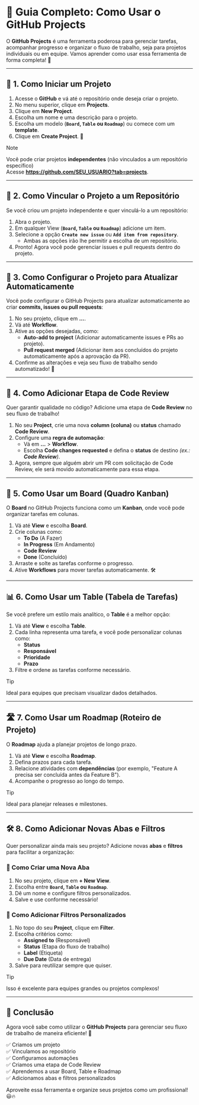 # 🚀 Guia Completo: Como Usar o GitHub Projects

O **GitHub Projects** é uma ferramenta poderosa para gerenciar tarefas, acompanhar progresso e organizar o fluxo de trabalho, seja para projetos individuais ou em equipe. Vamos aprender como usar essa ferramenta de forma completa! 🎯

---

## 📌 1. Como Iniciar um Projeto

1. Acesse o **GitHub** e vá até o repositório onde deseja criar o projeto.
2. No menu superior, clique em **Projects**.
3. Clique em **New Project**.
4. Escolha um nome e uma descrição para o projeto.
5. Escolha um modelo (**`Board`, `Table` ou `Roadmap`**) ou comece com um **template**.
6. Clique em **Create Project**. 🎉

>[!NOTE]
>Você pode criar projetos **independentes** (não vinculados a um repositório específico)  
>Acesse **https://github.com/SEU_USUARIO?tab=projects**.

---

## 🔗 2. Como Vincular o Projeto a um Repositório

Se você criou um projeto independente e quer vinculá-lo a um repositório:

1. Abra o projeto.
2. Em qualquer View (**`Board`, `Table` ou `Roadmap`**) adicione um item.
3. Selecione a opção **`Create new issue`** ou **`Add item from repository`**.
   - Ambas as opções irão lhe permitir a escolha de um repositório.
5. Pronto! Agora você pode gerenciar issues e pull requests dentro do projeto.

---

## 🔄 3. Como Configurar o Projeto para Atualizar Automaticamente

Você pode configurar o GitHub Projects para atualizar automaticamente ao criar **commits, issues ou pull requests**:

1. No seu projeto, clique em **...**.
2. Vá até **Workflow**.
3. Ative as opções desejadas, como:
   - **Auto-add to project** (Adicionar automaticamente issues e PRs ao projeto).
   - **Pull request merged** (Adicionar item aos concluídos do projeto automaticamente após a aprovação da PR).
4. Confirme as alterações e veja seu fluxo de trabalho sendo automatizado! 🚀

---

## 🧐 4. Como Adicionar Etapa de Code Review

Quer garantir qualidade no código? Adicione uma etapa de **Code Review** no seu fluxo de trabalho!

1. No seu **Project**, crie uma nova **column (coluna)** ou **status** chamado **Code Review**.
2. Configure uma **regra de automação**:
   - Vá em **...** > **Workflow**.
   - Escolha **Code changes requested** e defina o **status** de destino _(ex.: **Code Review**)_.
3. Agora, sempre que alguém abrir um PR com solicitação de Code Review, ele será movido automaticamente para essa etapa.

---

## 🎯 5. Como Usar um Board (Quadro Kanban)

O **Board** no GitHub Projects funciona como um **Kanban**, onde você pode organizar tarefas em colunas.

1. Vá até **View** e escolha **Board**.
2. Crie colunas como:
   - **To Do** (A Fazer)
   - **In Progress** (Em Andamento)
   - **Code Review**
   - **Done** (Concluído)
3. Arraste e solte as tarefas conforme o progresso.
4. Ative **Workflows** para mover tarefas automaticamente. 🛠️

---

## 📊 6. Como Usar um Table (Tabela de Tarefas)

Se você prefere um estilo mais analítico, o **Table** é a melhor opção:

1. Vá até **View** e escolha **Table**.
2. Cada linha representa uma tarefa, e você pode personalizar colunas como:
   - **Status**
   - **Responsável**
   - **Prioridade**
   - **Prazo**
3. Filtre e ordene as tarefas conforme necessário.

>[!TIP] 
>Ideal para equipes que precisam visualizar dados detalhados.

---

## 🛣️ 7. Como Usar um Roadmap (Roteiro de Projeto)

O **Roadmap** ajuda a planejar projetos de longo prazo.

1. Vá até **View** e escolha **Roadmap**.
2. Defina prazos para cada tarefa.
3. Relacione atividades com **dependências** (por exemplo, "Feature A precisa ser concluída antes da Feature B").
4. Acompanhe o progresso ao longo do tempo.

>[!TIP]
>Ideal para planejar releases e milestones.

---

## 🛠️ 8. Como Adicionar Novas Abas e Filtros

Quer personalizar ainda mais seu projeto? Adicione novas **abas** e **filtros** para facilitar a organização:

### 🔹 Como Criar uma Nova Aba
1. No seu projeto, clique em **+ New View**.
2. Escolha entre **`Board`, `Table` ou `Roadmap`**.
3. Dê um nome e configure filtros personalizados.
4. Salve e use conforme necessário!  

### 🎯 Como Adicionar Filtros Personalizados
1. No topo do seu **Project**, clique em **Filter**.
2. Escolha critérios como:
   - **Assigned to** (Responsável)
   - **Status** (Etapa do fluxo de trabalho)
   - **Label** (Etiqueta)
   - **Due Date** (Data de entrega)
3. Salve para reutilizar sempre que quiser.

>[!TIP]
>Isso é excelente para equipes grandes ou projetos complexos!

---

## 🎉 Conclusão

Agora você sabe como utilizar o **GitHub Projects** para gerenciar seu fluxo de trabalho de maneira eficiente! 🚀

✅ Criamos um projeto  
✅ Vinculamos ao repositório  
✅ Configuramos automações  
✅ Criamos uma etapa de Code Review  
✅ Aprendemos a usar Board, Table e Roadmap  
✅ Adicionamos abas e filtros personalizados  

Aproveite essa ferramenta e organize seus projetos como um profissional! 😃🔥
